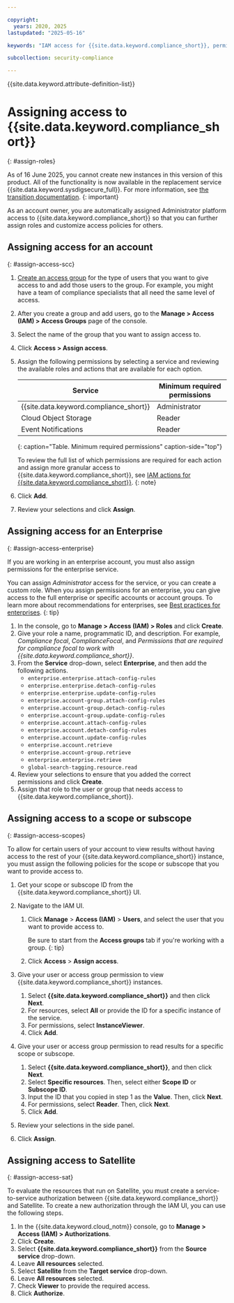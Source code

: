 ```yaml
---

copyright:
  years: 2020, 2025
lastupdated: "2025-05-16"

keywords: "IAM access for {{site.data.keyword.compliance_short}}, permissions for {{site.data.keyword.compliance_short}}, identity and access management for {{site.data.keyword.compliance_short}}, roles for {{site.data.keyword.compliance_short}}, actions for {{site.data.keyword.compliance_short}}, assigning access for {{site.data.keyword.compliance_short}}"

subcollection: security-compliance

---
```


{{site.data.keyword.attribute-definition-list}}


# Assigning access to {{site.data.keyword.compliance_short}}
{: #assign-roles}



As of 16 June 2025, you cannot create new instances in this version of this product. All of the functionality is now available in the replacement service {{site.data.keyword.sysdigsecure_full}}. For more information, see [the transition documentation](/docs/security-compliance?topic=security-compliance-scc-transition). 
{: important}



As an account owner, you are automatically assigned Administrator platform access to {{site.data.keyword.compliance_short}} so that you can further assign roles and customize access policies for others.

## Assigning access for an account
{: #assign-access-scc}

1. [Create an access group](/docs/account?topic=account-groups&interface=ui#create_ag) for the type of users that you want to give access to and add those users to the group. For example, you might have a team of compliance specialists that all need the same level of access.
2. After you create a group and add users, go to the **Manage > Access (IAM) > Access Groups** page of the console.
3. Select the name of the group that you want to assign access to.
4. Click **Access > Assign access**.
5. Assign the following permissions by selecting a service and reviewing the available roles and actions that are available for each option.

	| Service | Minimum required permissions |
	|---------|----------------------|
	| {{site.data.keyword.compliance_short}} | Administrator |
	| Cloud Object Storage | Reader |
	| Event Notifications | Reader |
	{: caption="Table. Minimum required permissions" caption-side="top"}

	To review the full list of which permissions are required for each action and assign more granular access to {{site.data.keyword.compliance_short}}, see [IAM actions for {{site.data.keyword.compliance_short}}](/docs/security-compliance?topic=security-compliance-access-management).
	{: note}

6. Click **Add**.
7. Review your selections and click **Assign**.



## Assigning access for an Enterprise
{: #assign-access-enterprise}

If you are working in an enterprise account, you must also assign permissions for the enterprise service.

You can assign *Administrator* access for the service, or you can create a custom role. When you assign permissions for an enterprise, you can give access to the full enterprise or specific accounts or account groups. To learn more about recommendations for enterprises, see [Best practices for enterprises](/docs/security-compliance?topic=security-compliance-best-practices#bp-enterprise).
{: tip}

1. In the console, go to **Manage > Access (IAM) > Roles** and click **Create**.
2. Give your role a name, programmatic ID, and description. For example, *Compliance focal*, *ComplianceFocal*, and *Permissions that are required for compliance focal to work with {{site.data.keyword.compliance_short}}*.
3. From the **Service** drop-down, select **Enterprise**, and then add the following actions.
	* `enterprise.enterprise.attach-config-rules`
	* `enterprise.enterprise.detach-config-rules`
	* `enterprise.enterprise.update-config-rules`
	* `enterprise.account-group.attach-config-rules`
	* `enterprise.account-group.detach-config-rules`
	* `enterprise.account-group.update-config-rules`
	* `enterprise.account.attach-config-rules`
	* `enterprise.account.detach-config-rules`
	* `enterprise.account.update-config-rules`
	* `enterprise.account.retrieve`
	* `enterprise.account-group.retrieve`
	* `enterprise.enterprise.retrieve`
	* `global-search-tagging.resource.read`
4. Review your selections to ensure that you added the correct permissions and click **Create**.
5. Assign that role to the user or group that needs access to {{site.data.keyword.compliance_short}}.


## Assigning access to a scope or subscope
{: #assign-access-scopes}

To allow for certain users of your account to view results without having access to the rest of your {{site.data.keyword.compliance_short}} instance, you must assign the following policies for the scope or subscope that you want to provide access to.

1. Get your scope or subscope ID from the {{site.data.keyword.compliance_short}} UI.
2. Navigate to the IAM UI.
	1. Click **Manage** > **Access (IAM)** > **Users**, and select the user that you want to provide access to.

	   Be sure to start from the **Access groups** tab if you're working with a group.
	   {: tip}

	2. Click **Access** > **Assign access**.

3. Give your user or access group permission to view {{site.data.keyword.compliance_short}} instances.

	1. Select **{{site.data.keyword.compliance_short}}** and then click **Next**.
	2. For resources, select **All** or provide the ID for a specific instance of the service.
	3. For permissions, select **InstanceViewer**.
	4. Click **Add**.

4. Give your user or access group permission to read results for a specific scope or subscope.

	1. Select **{{site.data.keyword.compliance_short}}**, and then click **Next**.
	2. Select **Specific resources**. Then, select either **Scope ID** or **Subscope ID**.
	3. Input the ID that you copied in step 1 as the **Value**. Then, click **Next**.
	4. For permissions, select **Reader**. Then, click **Next**.
	5. Click **Add**.

5. Review your selections in the side panel.
6. Click **Assign**.

## Assigning access to Satellite
{: #assign-access-sat}

To evaluate the resources that run on Satellite, you must create a service-to-service authorization between {{site.data.keyword.compliance_short}} and Satellite. To create a new authorization through the IAM UI, you can use the following steps.

1. In the {{site.data.keyword.cloud_notm}} console, go to **Manage > Access (IAM) > Authorizations**.
2. Click **Create**.
3. Select **{{site.data.keyword.compliance_short}}** from the **Source service** drop-down.
4. Leave **All resources** selected.
5. Select **Satellite** from the **Target service** drop-down.
6. Leave **All resources** selected.
7. Check **Viewer** to provide the required access.
8. Click **Authorize**.
